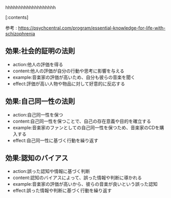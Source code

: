 

hhhhhhhhhhhhhhhhhhh
    
[:contents]

参考 : https://psychcentral.com/program/essential-knowledge-for-life-with-schizophrenia

## 効果:社会的証明の法則
- action:他人の評価を得る
- content:他人の評価が自分の行動や思考に影響を与える
- example:音楽家の評価が高いため、自分も彼らの音楽を聞く
- effect:評価が高い人物や物品に対して好意的に反応する

## 効果:自己同一性の法則
- action:自己同一性を保つ
- content:自己同一性を保つことで、自己の存在意義や目的を確立する
- example:音楽家のファンとしての自己同一性を保つため、音楽家のCDを購入する
- effect:自己同一性に基づく行動を繰り返す

## 効果:認知のバイアス
- action:誤った認知や情報に基づく判断
- content:認知のバイアスによって、誤った情報や判断に導かれる
- example:音楽家の評価が高いから、彼らの音楽が良いという誤った認知
- effect:誤った情報や判断に基づく行動を繰り返す

    